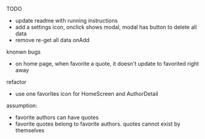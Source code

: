 TODO
- update readme with running instructions 
- add a settings icon, onclick shows modal, modal has button to delete all data
- remove re-get all data onAdd 

knonwn bugs
- on home page, when favorite a quote, it doesn't update to favorited right away

refactor
- use one favorites icon for HomeScreen and AuthorDetail

assumption: 
- favorite authors can have quotes
- favorite quotes belong to favorite authors. quotes cannot exist by themselves